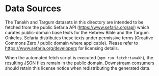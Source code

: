 # Data Sources

The Tanakh and Targum datasets in this directory are intended to be fetched from the public Sefaria API (https://www.sefaria.org/api) which curates public-domain base texts for the Hebrew Bible and the Targum Onkelos. Sefaria distributes these texts under permissive terms (Creative Commons Zero / public domain where applicable). Please refer to https://www.sefaria.org/developers for licensing details.

When the automated fetch script is executed (`npm run fetch:tanakh`), the resulting JSON files remain in the public domain. Downstream consumers should retain this license notice when redistributing the generated data.
